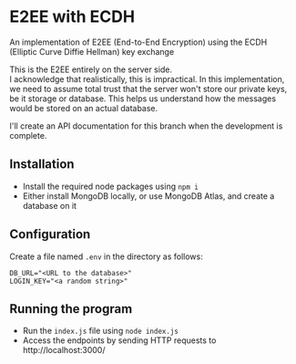 # E2EE with ECDH
An implementation of E2EE (End-to-End Encryption) using the ECDH (Elliptic Curve Diffie Hellman) key exchange
 
This is the E2EE entirely on the server side.  
I acknowledge that realistically, this is impractical. In this implementation, we need to assume total trust that the server won't store our private keys, be it storage or database. This helps us understand how the messages would be stored on an actual database.

I'll create an API documentation for this branch when the development is complete.

## Installation
- Install the required node packages using `npm i`  
- Either install MongoDB locally, or use MongoDB Atlas, and create a database on it  

## Configuration
Create a file named `.env` in the directory as follows:
```
DB_URL="<URL to the database>"
LOGIN_KEY="<a random string>"
```

## Running the program
- Run the `index.js` file using `node index.js`  
- Access the endpoints by sending HTTP requests to http://localhost:3000/